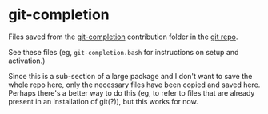 # git-completion

Files saved from the
[git-completion](https://github.com/git/git/blob/master/contrib/completion/)
contribution folder in the [git repo](https://github.com/git/git).

See these files (eg, `git-completion.bash` for instructions on setup and
activation.)

Since this is a sub-section of a large package and I don't want to save the
whole repo here, only the necessary files have been copied and saved here.
Perhaps there's a better way to do this (eg, to refer to files that are
already present in an installation of git(?)), but this works for now.
